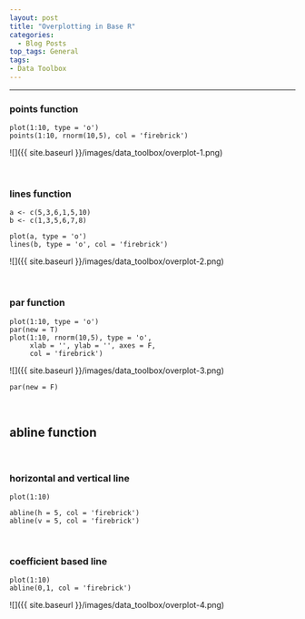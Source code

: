 ```yaml
---
layout: post
title: "Overplotting in Base R"
categories:
  - Blog Posts
top_tags: General
tags:
- Data Toolbox
---
```


<hr>

### points function

    plot(1:10, type = 'o')
    points(1:10, rnorm(10,5), col = 'firebrick')

![]({{ site.baseurl }}/images/data_toolbox/overplot-1.png)

<br>

### lines function

    a <- c(5,3,6,1,5,10)
    b <- c(1,3,5,6,7,8)

    plot(a, type = 'o')
    lines(b, type = 'o', col = 'firebrick')

![]({{ site.baseurl }}/images/data_toolbox/overplot-2.png)

<br>

### par function

    plot(1:10, type = 'o')
    par(new = T)
    plot(1:10, rnorm(10,5), type = 'o',
         xlab = '', ylab = '', axes = F,
         col = 'firebrick')

![]({{ site.baseurl }}/images/data_toolbox/overplot-3.png)

    par(new = F)

<br>

abline function
---------------

<br>

### horizontal and vertical line

    plot(1:10)

    abline(h = 5, col = 'firebrick')
    abline(v = 5, col = 'firebrick')

<br>

### coefficient based line

    plot(1:10)
    abline(0,1, col = 'firebrick')

![]({{ site.baseurl }}/images/data_toolbox/overplot-4.png)

